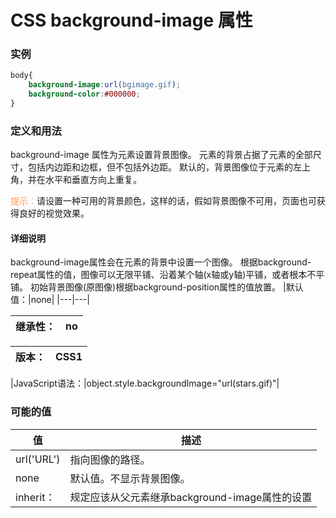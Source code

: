 # CSS background-image 属性

### 实例
```css
body{
    background-image:url(bgimage.gif);
    background-color:#000000;
}
```

### 定义和用法
background-image 属性为元素设置背景图像。
元素的背景占据了元素的全部尺寸，包括内边距和边框，但不包括外边距。
默认的，背景图像位于元素的左上角，并在水平和垂直方向上重复。

<font color="#ff9955">提示：</font>请设置一种可用的背景颜色，这样的话，假如背景图像不可用，页面也可获得良好的视觉效果。
#### 详细说明
background-image属性会在元素的背景中设置一个图像。
根据background-repeat属性的值，图像可以无限平铺、沿着某个轴(x轴或y轴)平铺，或者根本不平铺。
初始背景图像(原图像)根据background-position属性的值放置。
|默认值：|none|
|---|---|

|继承性：|no|
|---|---|

|版本：|CSS1|
|---|---|

|JavaScript语法：|object.style.backgroundImage="url(stars.gif)"|

### 可能的值
|值|描述|
|---|---|
|url('URL')|指向图像的路径。|
|none|默认值。不显示背景图像。|
|inherit：|规定应该从父元素继承background-image属性的设置|






